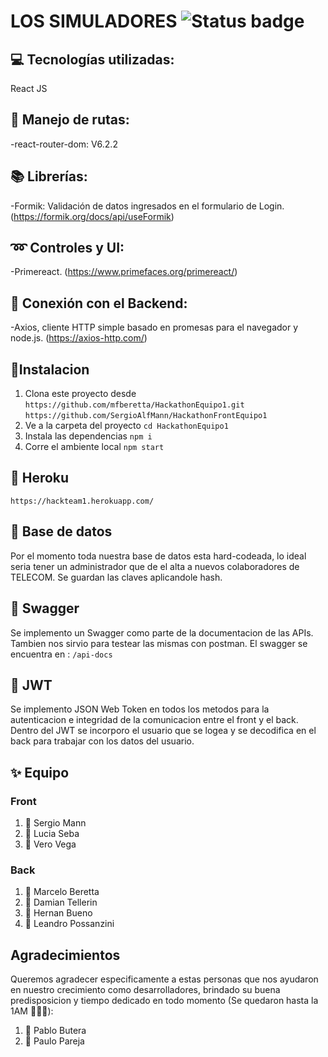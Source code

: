 # LOS SIMULADORES   ![Status badge](https://img.shields.io/badge/status-in%20progress-yellow)

## 💻 Tecnologías utilizadas:
React JS

## 📡 Manejo de rutas:
-react-router-dom: V6.2.2

## 📚 Librerías:
-Formik: Validación de datos ingresados en el formulario de Login. (https://formik.org/docs/api/useFormik)

## ➿ Controles y UI:
-Primereact. (https://www.primefaces.org/primereact/)

## 🔑 Conexión con el Backend:
-Axios, cliente HTTP simple basado en promesas para el navegador y node.js. (https://axios-http.com/)

## 🚀Instalacion
1. Clona este proyecto desde `https://github.com/mfberetta/HackathonEquipo1.git` `https://github.com/SergioAlfMann/HackathonFrontEquipo1`
2. Ve a la carpeta del proyecto `cd HackathonEquipo1`
3. Instala las dependencias `npm i`
4. Corre el ambiente local `npm start`

## 💾 Heroku 
`https://hackteam1.herokuapp.com/`

## 🧾 Base de datos
Por el momento toda nuestra base de datos esta hard-codeada, lo ideal seria tener un administrador
que de el alta a nuevos colaboradores de TELECOM. Se guardan las claves aplicandole hash.

## 📙 Swagger
Se implemento un Swagger como parte de la documentacion de las APIs. Tambien nos sirvio para testear las mismas con postman. El swagger se encuentra en : `/api-docs`

## 📒 JWT
Se implemento JSON Web Token en todos los metodos para la autenticacion e integridad de la comunicacion entre el front y el back. Dentro del JWT se incorporo el usuario que se logea y se decodifica en el back para trabajar con los datos del usuario.

## ✨ Equipo
### Front
1. 👨 Sergio Mann
2. 👩 Lucia Seba
3. 👩 Vero Vega
### Back
1. 👨 Marcelo Beretta
2. 👨 Damian Tellerin
3. 👨 Hernan Bueno
4. 👨 Leandro Possanzini


## Agradecimientos
Queremos agradecer especificamente a estas personas que nos ayudaron en nuestro crecimiento como desarrolladores, brindado su buena predisposicion y tiempo dedicado en todo momento (Se quedaron hasta la 1AM 📛📛📛):
1. 👦 Pablo Butera
2. 👦 Paulo Pareja

